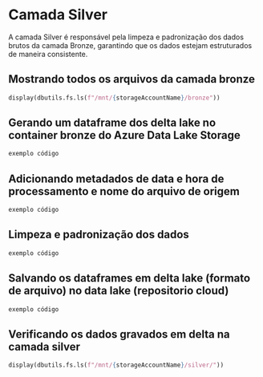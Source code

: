 # Camada Silver

A camada Silver é responsável pela limpeza e padronização dos dados brutos da camada Bronze, garantindo que os dados estejam estruturados de maneira consistente.


## Mostrando todos os arquivos da camada bronze
```python 
display(dbutils.fs.ls(f"/mnt/{storageAccountName}/bronze"))
```

## Gerando um dataframe dos delta lake no container bronze do Azure Data Lake Storage
```python 
exemplo código
```

## Adicionando metadados de data e hora de processamento e nome do arquivo de origem
```python 
exemplo código
```

## Limpeza e padronização dos dados
```python 
exemplo código
```

## Salvando os dataframes em delta lake (formato de arquivo) no data lake (repositorio cloud)
```python 
exemplo código
```

## Verificando os dados gravados em delta na camada silver
```python 
display(dbutils.fs.ls(f"/mnt/{storageAccountName}/silver/"))
```